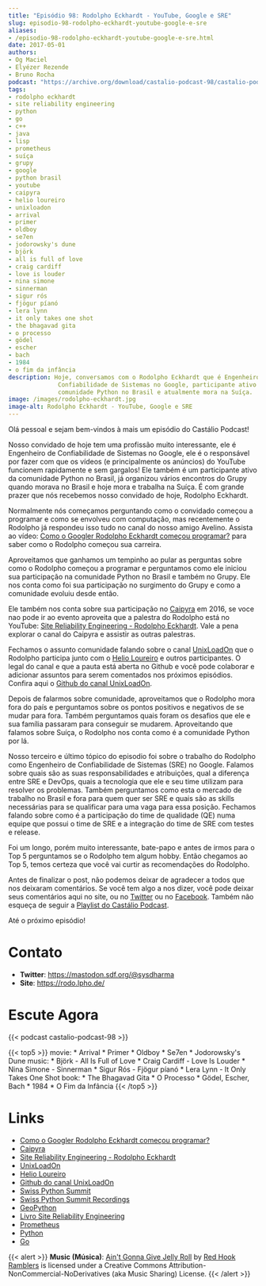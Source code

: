 ```yaml
---
title: "Episódio 98: Rodolpho Eckhardt - YouTube, Google e SRE"
slug: episodio-98-rodolpho-eckhardt-youtube-google-e-sre
aliases:
- /episodio-98-rodolpho-eckhardt-youtube-google-e-sre.html
date: 2017-05-01
authors:
- Og Maciel
- Elyézer Rezende
- Bruno Rocha
podcast: "https://archive.org/download/castalio-podcast-98/castalio-podcast-98.mp3"
tags:
- rodolpho eckhardt
- site reliability engineering
- python
- go
- c++
- java
- lisp
- prometheus
- suíça
- grupy
- google
- python brasil
- youtube
- caipyra
- helio loureiro
- unixloadon
- arrival
- primer
- oldboy
- se7en
- jodorowsky's dune
- björk
- all is full of love
- craig cardiff
- love is louder
- nina simone
- sinnerman
- sigur rós
- fjögur píanó
- lera lynn
- it only takes one shot
- the bhagavad gita
- o processo
- gödel
- escher
- bach
- 1984
- o fim da infância
description: Hoje, conversamos com o Rodolpho Eckhardt que é Engenheiro de
              Confiabilidade de Sistemas no Google, participante ativo na
              comunidade Python no Brasil e atualmente mora na Suíça.
image: /images/rodolpho-eckhardt.jpg
image-alt: Rodolpho Eckhardt - YouTube, Google e SRE
---
```


Olá pessoal e sejam bem-vindos à mais um episódio do Castálio Podcast!

Nosso convidado de hoje tem uma profissão muito interessante, ele é Engenheiro
de Confiabilidade de Sistemas no Google, ele é o responsável por fazer com que
os vídeos (e principalmente os anúncios) do YouTube funcionem rapidamente e sem
gargalos! Ele também é um participante ativo da comunidade Python no Brasil, já
organizou vários encontros do Grupy quando morava no Brasil e hoje mora e
trabalha na Suíça. É com grande prazer que nós recebemos nosso convidado de
hoje, Rodolpho Eckhardt.

Normalmente nós começamos perguntando como o convidado começou a programar e
como se envolveu com computação, mas recentemente o Rodolpho já respondeu isso
tudo no canal do nosso amigo Avelino. Assista ao vídeo: [Como o Googler
Rodolpho Eckhardt começou
programar?](https://www.youtube.com/watch?v=WYjrO-b1gU0) para saber como o
Rodolpho começou sua carreira.

Aproveitamos que ganhamos um tempinho ao pular as perguntas sobre como o
Rodolpho começou a programar e perguntamos como ele iniciou sua participação na
comunidade Python no Brasil e também no Grupy. Ele nos conta como foi sua
participação no surgimento do Grupy e como a comunidade evoluiu desde então.

Ele também nos conta sobre sua participação no
[Caipyra](http://caipyra.python.org.br/) em 2016, se voce nao pode ir ao evento
aproveita que a palestra do Rodolpho está no YouTube: [Site Reliability
Engineering - Rodolpho Eckhardt](https://www.youtube.com/watch?v=XI2zUFIsMwg).
Vale a pena explorar o canal do Caipyra e assistir as outras palestras.

Fechamos o assunto comunidade falando sobre o canal
[UnixLoadOn](https://www.youtube.com/UnixLoadOn) que o Rodolpho participa junto
com o [Helio Loureiro](http://helio.loureiro.eng.br/) e outros participantes. O
legal do canal e que a pauta está aberta no Github e você pode colaborar e
adicionar assuntos para serem comentados nos próximos episódios. Confira aqui o
[Github do canal UnixLoadOn](https://github.com/helioloureiro/canalunixloadon).

Depois de falarmos sobre comunidade, aproveitamos que o Rodolpho mora fora do
país e perguntamos sobre os pontos positivos e negativos de se mudar para fora.
Também perguntamos quais foram os desafios que ele e sua família passaram para
conseguir se mudarem. Aproveitando que falamos sobre Suíça, o Rodolpho nos
conta como é a comunidade Python por lá.

Nosso terceiro e último tópico do episodio foi sobre o trabalho do Rodolpho
como Engenheiro de Confiabilidade de Sistemas (SRE) no Google. Falamos sobre
quais são as suas responsabilidades e atribuições, qual a diferença entre SRE e
DevOps, quais a tecnologia que ele e seu time utilizam para resolver os
problemas. Também perguntamos como esta o mercado de trabalho no Brasil e fora
para quem quer ser SRE e quais são as skills necessárias para se qualificar
para uma vaga para essa posição. Fechamos falando sobre como é a participação
do time de qualidade (QE) numa equipe que possui o time de SRE e a integração
do time de SRE com testes e release.

Foi um longo, porém muito interessante, bate-papo e antes de irmos para o Top 5
perguntamos se o Rodolpho tem algum hobby. Então chegamos ao Top 5, temos
certeza que você vai curtir as recomendações do Rodolpho.

Antes de finalizar o post, não podemos deixar de agradecer a todos que nos
deixaram comentários. Se você tem algo a nos dizer, você pode deixar seus
comentários aqui no site, ou no [Twitter](https://twitter.com/castaliopod) ou
no [Facebook](https://www.facebook.com/castaliopod). Também não esqueça de
seguir a [Playlist do Castálio
Podcast](https://open.spotify.com/user/elyezermr/playlist/0PDXXZRXbJNTPVSnopiMXg).

Até o próximo episódio!

# Contato

- **Twitter**: <https://mastodon.sdf.org/@sysdharma>
- **Site**: <https://rodo.lpho.de/>

# Escute Agora

{{< podcast castalio-podcast-98 >}}

{{< top5 >}}
movie:
    * Arrival
    * Primer
    * Oldboy
    * Se7en
    * Jodorowsky's Dune
music:
    * Björk - All Is Full of Love
    * Craig Cardiff - Love Is Louder
    * Nina Simone - Sinnerman
    * Sigur Rós - Fjögur píanó
    * Lera Lynn - It Only Takes One Shot
book:
    * The Bhagavad Gita
    * O Processo
    * Gödel, Escher, Bach
    * 1984
    * O Fim da Infância
{{< /top5 >}}

# Links

- [Como o Googler Rodolpho Eckhardt começou programar?](https://www.youtube.com/watch?v=WYjrO-b1gU0)
- [Caipyra](http://caipyra.python.org.br/)
- [Site Reliability Engineering - Rodolpho Eckhardt](https://www.youtube.com/watch?v=XI2zUFIsMwg)
- [UnixLoadOn](https://www.youtube.com/UnixLoadOn)
- [Helio Loureiro](http://helio.loureiro.eng.br/)
- [Github do canal UnixLoadOn](https://github.com/helioloureiro/canalunixloadon)
- [Swiss Python Summit](http://www.python-summit.ch/)
- [Swiss Python Summit Recordings](http://www.python-summit.ch/pages/recordings.html)
- [GeoPython](https://2017.geopython.net/)
- [Livro Site Reliability Engineering](https://www.goodreads.com/book/show/27968891-site-reliability-engineering)
- [Prometheus](https://prometheus.io/)
- [Python](https://www.python.org/)
- [Go](https://golang.org/)

{{< alert >}}
**Music (Música)**: [Ain\'t Gonna Give Jelly
Roll](http://freemusicarchive.org/music/Red_Hook_Ramblers/Live__WFMU_on_Antique_Phonograph_Music_Program_with_MAC_Feb_8_2011/Red_Hook_Ramblers_-_12_-_Aint_Gonna_Give_Jelly_Roll)
by [Red Hook Ramblers](http://www.redhookramblers.com/) is licensed under a
Creative Commons Attribution-NonCommercial-NoDerivatives (aka Music Sharing)
License.
{{< /alert >}}
